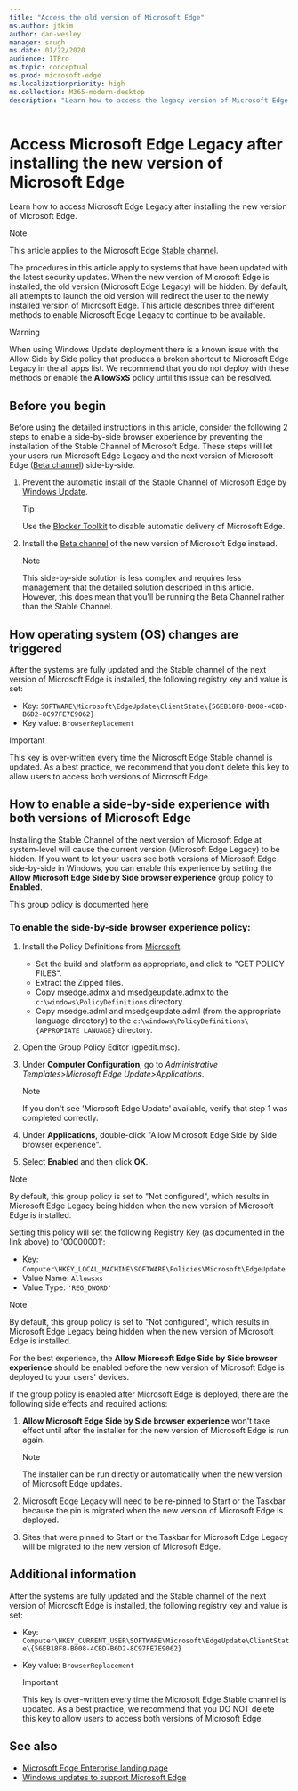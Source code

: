 ```yaml
---
title: "Access the old version of Microsoft Edge"
ms.author: jtkim
author: dan-wesley
manager: srugh
ms.date: 01/22/2020
audience: ITPro
ms.topic: conceptual
ms.prod: microsoft-edge
ms.localizationpriority: high
ms.collection: M365-modern-desktop
description: "Learn how to access the legacy version of Microsoft Edge."
---
```


# Access Microsoft Edge Legacy after installing the new version of Microsoft Edge

Learn how to access Microsoft Edge Legacy after installing the new version of Microsoft Edge.

> [!NOTE]
> This article applies to the Microsoft Edge [Stable channel](microsoft-edge-channels.md).

The procedures in this article apply to systems that have been updated with the latest security updates. When the new version of Microsoft Edge is installed, the old version (Microsoft Edge Legacy) will be hidden. By default, all attempts to launch the old version will redirect the user to the newly installed version of Microsoft Edge. This article describes three different methods to enable Microsoft Edge Legacy to continue to be available.

> [!WARNING]
> When using Windows Update deployment there is a known issue with the Allow Side by Side policy that produces a broken shortcut to Microsoft Edge Legacy in the all apps list. We recommend that you do not deploy with these methods or enable the **AllowSxS** policy until this issue can be resolved.

## Before you begin

Before using the detailed instructions in this article, consider the following 2 steps to enable a side-by-side browser experience by preventing the installation of the Stable Channel of Microsoft Edge. These steps will let your users run Microsoft Edge Legacy and the next version of Microsoft Edge ([Beta channel](microsoft-edge-channels.md)) side-by-side.

1. Prevent the automatic install of the Stable Channel of Microsoft Edge by [Windows Update](https://support.microsoft.com/help/12373/windows-update-faq).

   > [!TIP]
   > Use the [Blocker Toolkit](microsoft-edge-blocker-toolkit.md) to disable automatic delivery of Microsoft Edge.

2. Install the [Beta channel](https://www.microsoftedgeinsider.com) of the new version of Microsoft Edge instead.

   > [!NOTE]
   > This side-by-side solution is less complex and requires less management that the detailed solution described in this article. However, this does mean that you'll be running the Beta Channel rather than the Stable Channel.

## How operating system (OS) changes are triggered

After the systems are fully updated and the Stable channel of the next version of Microsoft Edge is installed, the following registry key and value is set:

- Key: `SOFTWARE\Microsoft\EdgeUpdate\ClientState\{56EB18F8-B008-4CBD-B6D2-8C97FE7E9062}`
- Key value: `BrowserReplacement`

> [!IMPORTANT]
> This key is over-written every time the Microsoft Edge Stable channel is updated. As a best practice, we recommend that you don’t delete this key to allow users to access both versions of Microsoft Edge.

## How to enable a side-by-side experience with both versions of Microsoft Edge

Installing the Stable Channel of the next version of Microsoft Edge at system-level will cause the current version (Microsoft Edge Legacy) to be hidden. If you want to let your users see both versions of Microsoft Edge side-by-side in Windows, you can enable this experience by setting the **Allow Microsoft Edge Side by Side browser experience** group policy to **Enabled**.

This group policy is documented [here](https://docs.microsoft.com/deployedge/microsoft-edge-update-policies#allowsxs)


### To enable the side-by-side browser experience policy:

1. Install the Policy Definitions from [Microsoft](https://www.microsoft.com/edge/business/download).

   - Set the build and platform as appropriate, and click to "GET POLICY FILES".
   - Extract the Zipped files.
   - Copy msedge.admx and msedgeupdate.admx to the `c:\windows\PolicyDefinitions` directory.
   - Copy msedge.adml and msedgeupdate.adml (from the appropriate language directory) to the `c:\windows\PolicyDefinitions\{APPROPIATE LANUAGE}` directory.

2. Open the Group Policy Editor (gpedit.msc).
3. Under **Computer Configuration**, go to *Administrative Templates>Microsoft Edge Update>Applications*.

    > [!NOTE]
    > If you don't see 'Microsoft Edge Update' available, verify that step 1 was completed correctly.

4. Under **Applications**, double-click "Allow Microsoft Edge Side by Side browser experience".
5. Select **Enabled** and then click **OK**.  

> [!NOTE]
> By default, this group policy is set to "Not configured", which results in Microsoft Edge Legacy being hidden when the new version of Microsoft Edge is installed.

Setting this policy will set the following Registry Key (as documented in the link above) to '00000001':

- Key: `Computer\HKEY_LOCAL_MACHINE\SOFTWARE\Policies\Microsoft\EdgeUpdate`
- Value Name: `Allowsxs`
- Value Type: `'REG_DWORD'`

> [!NOTE]
> By default, this group policy is set to "Not configured", which results in Microsoft Edge Legacy being hidden when the new version of Microsoft Edge is installed.

For the best experience, the **Allow Microsoft Edge Side by Side browser experience** should be enabled before the new version of Microsoft Edge is deployed to your users' devices.

If the group policy is enabled after Microsoft Edge is deployed, there are the following side effects and required actions:

1. **Allow Microsoft Edge Side by Side browser experience** won't take effect until after the installer for the new version of Microsoft Edge is run again.

   > [!NOTE]
   > The installer can be run directly or automatically when the new version of Microsoft Edge updates.

2. Microsoft Edge Legacy will need to be re-pinned to Start or the Taskbar because the pin is migrated when the new version of Microsoft Edge is deployed.
3. Sites that were pinned to Start or the Taskbar for Microsoft Edge Legacy will be migrated to the new version of Microsoft Edge.

## Additional information

After the systems are fully updated and the Stable channel of the next version of Microsoft Edge is installed, the following registry key and value is set:

- Key: `Computer\HKEY_CURRENT_USER\SOFTWARE\Microsoft\EdgeUpdate\ClientState\{56EB18F8-B008-4CBD-B6D2-8C97FE7E9062}`
- Key value: `BrowserReplacement`

  > [!IMPORTANT]
  > This key is over-written every time the Microsoft Edge Stable channel is updated. As a best practice, we recommend that you DO NOT delete this key to allow users to access both versions of Microsoft Edge.

## See also

- [Microsoft Edge Enterprise landing page](https://aka.ms/EdgeEnterprise)
- [Windows updates to support Microsoft Edge](microsoft-edge-sysupdate-windows-updates.md)
